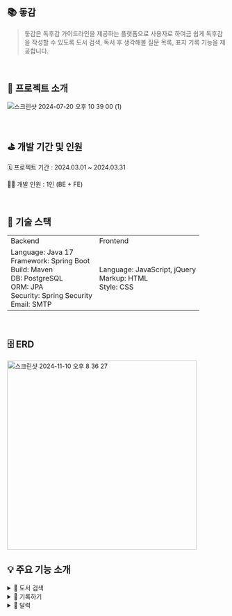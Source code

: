 ## 📚 돟감
> 돟감은 독후감 가이드라인을 제공하는 플랫폼으로 사용자로 하여금 쉽게 독후감을 작성할 수 있도록 도서 검색, 독서 후 생각해볼 질문 목록, 표지 기록 기능을 제공합니다.

<br>

## 📌 프로젝트 소개

![스크린샷 2024-07-20 오후 10 39 00 (1)](https://github.com/user-attachments/assets/a2e928af-05c2-4815-96f5-4c00ae71e868)


<br>

## ⛳️ 개발 기간 및 인원
🗓 프로젝트 기간 : 2024.03.01 ~ 2024.03.31

👷🏻 개발 인원 : 1인 (BE + FE)

<br>

## 🔨 기술 스택
<table>
  <tr>
    <td>Backend</td>
    <td>Frontend</td>
  </tr>
  <tr>
    <td>
      Language: Java 17 <br>
      Framework: Spring Boot <br>
      Build: Maven <br>
      DB: PostgreSQL <br>
      ORM: JPA <br>
      Security: Spring Security <br>
      Email: SMTP <br>
    </td>
    <td>
      Language: JavaScript, jQuery <br>
      Markup: HTML <br>
      Style: CSS
    </td>
  </tr>
</table>

<br>

## 🗄 ERD
<img width="436" alt="스크린샷 2024-11-10 오후 8 36 27" src="https://github.com/user-attachments/assets/fbedc03e-857b-4453-894e-ab70fedff2d9">

<br>

## 💡 주요 기능 소개

<details>
<summary>🔎 도서 검색</summary>
<div markdown="1">
<h4> Kakao API를 사용한 도서 검색 기능 </h4>
<img width="471" alt="검색gif" src="https://github.com/user-attachments/assets/5a1d04b5-c341-424f-8497-1e58f3a6d39b">
<ul>
<li> Kakao 도서 검색 API 연결을 통한 간편 검색 기능 제공</li>
<li> 제목, 작가, 출판사를 키워드로 검색</li>
<li> 제목, 작가, 출판사, ISBN, 설명 제공</li>
</ul>
</div>
</details>

<details>
<summary>📝 기록하기</summary>
<div markdown="1">
<h4> jQuery를 통한 에디터 기능 구현 </h4>
<img width="471" alt="에디터gif" src="https://github.com/user-attachments/assets/89f72e27-69ef-49a4-a136-7e21efd03e05">
<ul>
<li> jQuery를 사용한 에디터 기능 구현</li>
<li> 줄글, 하이라이트, 파일 첨부, 책을 읽고 생각해볼 질문 목록 제공</li>
</ul>
</div>
</details>

<details>
<summary>📅 달력</summary>
<div markdown="1">
<h4> 월간 표지 기록 </h4>
<img width="471" alt="달력gif" src="https://github.com/user-attachments/assets/86f08b1e-24cc-4ab7-93bb-1bf989cbd975">
<ul>
<li> 일별 읽은 도서 표지 기록</li>
<li> 최근 등록 순으로 4분할 표지 구성</li>
</ul>
</div>
</details>
